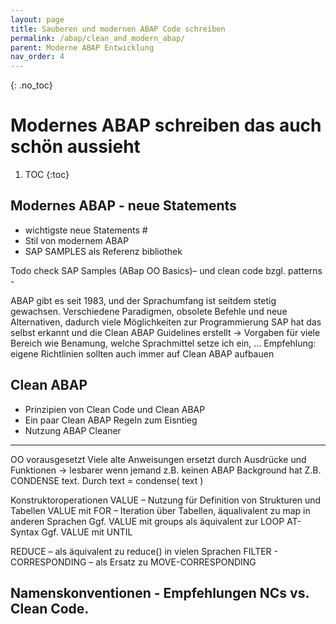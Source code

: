 ```yaml
---
layout: page
title: Sauberen und modernen ABAP Code schreiben
permalink: /abap/clean_and_modern_abap/
parent: Moderne ABAP Entwicklung
nav_order: 4
---
```


{: .no_toc}
# Modernes ABAP schreiben das auch schön aussieht

1. TOC
{:toc}

## Modernes ABAP - neue Statements 
- wichtigste neue Statements #
- Stil von modernem ABAP
- SAP SAMPLES als Referenz bibliothek

Todo check SAP Samples (ABap OO Basics)– und clean code bzgl. patterns - 

ABAP gibt es seit 1983, und der Sprachumfang ist seitdem stetig gewachsen.
Verschiedene Paradigmen, obsolete Befehle und neue Alternativen, dadurch viele Möglichkeiten zur Programmierung
SAP hat das selbst erkannt und die Clean ABAP Guidelines erstellt -> Vorgaben für viele Bereich wie Benamung, welche Sprachmittel setze ich ein, ...
Empfehlung: eigene Richtlinien sollten auch immer auf Clean ABAP aufbauen




## Clean ABAP
- Prinzipien von Clean Code und Clean ABAP
- Ein paar Clean ABAP Regeln zum Eisntieg
- Nutzung ABAP Cleaner


----
OO vorausgesetzt
Viele alte Anweisungen ersetzt durch Ausdrücke und Funktionen -> lesbarer wenn jemand z.B. keinen ABAP Background hat
Z.B. CONDENSE text. Durch text = condense( text )

Konstruktoroperationen
VALUE – Nutzung für Definition von Strukturen und Tabellen
VALUE mit FOR – Iteration über Tabellen, äqualivalent zu map in anderen Sprachen
Ggf. VALUE mit groups als äquivalent zur LOOP AT-Syntax
Ggf. VALUE mit UNTIL

REDUCE – als äquivalent zu reduce() in vielen Sprachen
FILTER -
CORRESPONDING – als Ersatz zu MOVE-CORRESPONDING

## Namenskonventionen - Empfehlungen NCs vs. Clean Code.
